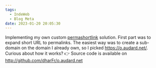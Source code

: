```yaml
---
tags:
  - IndeWeb
  - Blog Meta
date: 2023-01-20 20:05:30
---
```

Implementing my own custom [permashortlink](https://indieweb.org/permashortlink) solution.
First part was to expand short URL to permalinks. The easiest way was to create a sub-domain on the domain I already own, so I picked https://o.audard.net/. 
Curious about how it works? 
👉 Source code is available on http://github.com/dharFr/o.audard.net
